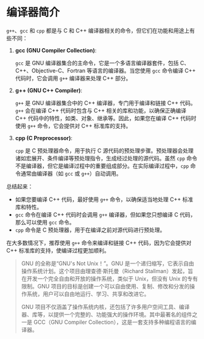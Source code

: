 # 编译器简介

`g++`、`gcc` 和 `cpp` 都是与 C 和 C++ 编译器相关的命令，但它们在功能和用途上有些不同：

1. **gcc (GNU Compiler Collection)**:
   
   `gcc` 是 GNU 编译器集合的主命令，它是一个多语言编译器套件，包括 C、C++、Objective-C、Fortran 等语言的编译器。当您使用 `gcc` 命令编译 C++ 代码时，它会调用 `g++` 编译器来处理 C++ 部分。

2. **g++ (GNU C++ Compiler)**:

   `g++` 是 GNU 编译器集合中的 C++ 编译器，专门用于编译和链接 C++ 代码。`g++` 会在编译 C++ 代码时包含与 C++ 相关的库和功能，以确保正确编译 C++ 代码中的特性，如类、对象、继承等。因此，如果您在编译 C++ 代码时使用 `g++` 命令，它会提供对 C++ 标准库的支持。

3. **cpp (C Preprocessor)**:

   `cpp` 是 C 预处理器命令，用于执行 C 源代码的预处理步骤。预处理器会处理诸如宏展开、条件编译等预处理指令，生成经过处理的源代码。虽然 `cpp` 命令不是编译器，但它是编译过程中的重要组成部分。在实际编译过程中，`cpp` 命令通常由编译器（如 `gcc` 或 `g++`）自动调用。

总结起来：

- 如果您要编译 C++ 代码，最好使用 `g++` 命令，以确保适当地处理 C++ 标准库和特性。
- `gcc` 命令在编译 C++ 代码时会调用 `g++` 编译器，但如果您只想编译 C 代码，那么可以使用 `gcc` 命令。
- `cpp` 命令是 C 预处理器，用于在编译之前对源代码进行预处理。

在大多数情况下，推荐使用 `g++` 命令来编译和链接 C++ 代码，因为它会提供对 C++ 标准库的支持，使编译过程更加顺利。

> GNU 的全称是“GNU's Not Unix！”。GNU 是一个递归缩写，它表示自由操作系统计划。这个项目由理查德·斯托曼（Richard Stallman）发起，旨在开发一个完全自由和开放的操作系统，类似于 Unix，但没有 Unix 的专有限制。GNU 项目的目标是创建一个可以自由使用、复制、修改和分发的操作系统，用户可以自由地运行、学习、共享和改进它。
>
> GNU 项目不仅涵盖了操作系统内核，还包括了许多用户空间工具、编译器、库等，以提供一个完整的、功能强大的操作环境。其中最著名的组件之一是 GCC（GNU Compiler Collection），这是一套支持多种编程语言的编译器。